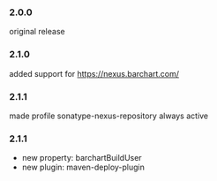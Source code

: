 <!--

    Copyright (C) 2011-2012 Barchart, Inc. <http://www.barchart.com/>

    All rights reserved. Licensed under the OSI BSD License.

    http://www.opensource.org/licenses/bsd-license.php

-->
### 2.0.0
original release

### 2.1.0
added support for https://nexus.barchart.com/  

### 2.1.1
made profile sonatype-nexus-repository always active
  
### 2.1.1
* new property: barchartBuildUser
* new plugin: maven-deploy-plugin

